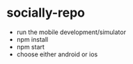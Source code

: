 # socially-repo

- run the mobile development/simulator
- npm install 
- npm start
- choose either android or ios
